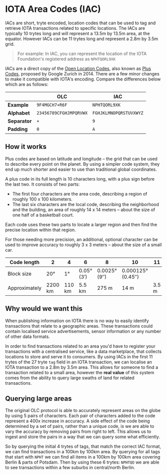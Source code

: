 # IOTA Area Codes (IAC)

IACs are short, tryte encoded, location codes that can be used to tag and retrieve IOTA transactions related to specific locations. The IACs are typically 10 trytes long and will represent a 13.5m by 13.5m area, at the equator. However IACs can be 11 trytes long and represent a 2.8m by 3.5m grid.

> For example: In IAC, you can represent the location of the IOTA Foundation's registered address as `NPHTQORL9XK`

IACs are a direct copy of the [Open Location Codes](https://en.wikipedia.org/wiki/Open_Location_Code), also known as [Plus Codes](https://plus.codes/), proposed by Google Zurich in 2014. There are a few minor changes to make it compatible with IOTA's encoding. Compare the differences below which are as follows:

|               | OLC                    | IAC                    |
| ------------- | ---------------------- | ---------------------- |
| **Example**   | `9F4MGCH7+R6F`         | `NPHTQORL9XK`          |
| **Alphabet**  | `23456789CFGHJMPQRVWX` | `FGHJKLMNOPQRSTUVXWYZ` |
| **Separator** | `+`                    | `9`                    |
| **Padding**   | `0`                    | `A`                    |

## How it works

Plus codes are based on latitude and longitude – the grid that can be used to describe every point on the planet. By using a simpler code system, they end up much shorter and easier to use than traditional global coordinates.

A plus code in its full length is 10 characters long, with a plus sign before the last two. It consists of two parts:

- The first four characters are the area code, describing a region of roughly 100 x 100 kilometers.
- The last six characters are the local code, describing the neighborhood and the building, an area of roughly 14 x 14 meters – about the size of one half of a basketball court.

Each code uses these two parts to locate a larger region and then find the precise location within that region.

For those needing more precision, an additional, optional character can be used to improve accuracy to roughly 3 x 3 meters – about the size of a small car.

| Code length   | 2       | 4      | 6          | 8            | 10                | 11    |
| ------------- | ------- | ------ | ---------- | ------------ | ----------------- | ----- |
| Block size    | 20°     | 1°     | 0.05° (3′) | 0.0025° (9″) | 0.000125° (0.45″) |       |
| Approximately | 2200 km | 110 km | 5.5 km     | 275 m        | 14 m              | 3.5 m |

## Why would we want this

When publishing information on IOTA there is no way to easily identify transactions that relate to a geographic areas. These transactions could contain localised service advertisements, sensor information or any number of other data formats. 

In order to find transactions related to an area you'd have to register your transactions with a centralised service, like a data marketplace, that collects locations to store and serve it to consumers. By using IACs in the first 11 trytes of the 27 tryte `tag` field in an IOTA transaction, we can localise an IOTA transaction to a 2.8m by 3.5m area. This allows for someone to find a transaction related to a small area, however the **real value** of this system comes from the ability to query large swaths of land for related transactions.

## Querying large areas

The original OLC protocol is able to accurately represent areas on the globe by using 5 pairs of characters. Each pair of characters added to the code represent a 400x increase in accuracy. A side effect of the code being determined by a set of pairs, rather than a unique code, is we are able to vary the accuracy by removing pairs from right to left. This allows us to ingest and store the pairs in a way that we can query some what efficiently.

So by querying the initial 4 trytes of tags, that match the correct IAC format, we can find transactions in a 100km by 100km area. By querying for all tags that start with `NPHT` we can find all items in a 100km by 100km area covering Berlin & parts of Potsdam. Then by using these 6 trytes: `NPHTQO` we are able to see transactions within a few suburbs in central/north Berlin.
